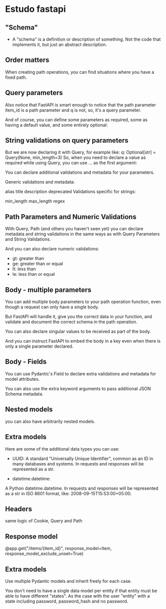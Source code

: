 # Estudo fastapi

## "Schema"
- A "schema" is a definition or description of something. Not the code that implements it, but just an abstract description.

## Order matters
When creating path operations, you can find situations where you have a fixed path.

## Query parameters
Also notice that FastAPI is smart enough to notice that the path parameter item_id is a path parameter and q is not, so, it's a query parameter.

And of course, you can define some parameters as required, some as having a default value, and some entirely optional:

## String validations on query parameters
But we are now declaring it with Query, for example like:
q: Optional[str] = Query(None, min_length=3)
So, when you need to declare a value as required while using Query, you can use ... as the first argument:

You can declare additional validations and metadata for your parameters.


Generic validations and metadata:

alias
title
description
deprecated
Validations specific for strings:

min_length
max_length
regex

## Path Parameters and Numeric Validations
With Query, Path (and others you haven't seen yet) you can declare metadata and string validations in the same ways as with Query Parameters and String Validations.

And you can also declare numeric validations:

- gt: greater than
- ge: greater than or equal
- lt: less than
- le: less than or equal

## Body - multiple parameters
You can add multiple body parameters to your path operation function, even though a request can only have a single body.

But FastAPI will handle it, give you the correct data in your function, and validate and document the correct schema in the path operation.

You can also declare singular values to be received as part of the body.

And you can instruct FastAPI to embed the body in a key even when there is only a single parameter declared.

## Body - Fields
You can use Pydantic's Field to declare extra validations and metadata for model attributes.

You can also use the extra keyword arguments to pass additional JSON Schema metadata.

## Nested models

you can also have arbitrarily nested models.

## Extra models
Here are some of the additional data types you can use:

- UUID:
A standard "Universally Unique Identifier", common as an ID in many databases and systems.
In requests and responses will be represented as a str.

- datetime.datetime:

A Python datetime.datetime.
In requests and responses will be represented as a str in ISO 8601 format, like: 2008-09-15T15:53:00+05:00.



## Headers
same logic of Cookie, Query and Path

## Response model
@app.get("/items/{item_id}", response_model=Item, response_model_exclude_unset=True)

## Extra models
Use multiple Pydantic models and inherit freely for each case.

You don't need to have a single data model per entity if that entity must be able to have different "states". As the case with the user "entity" with a state including password, password_hash and no password.

